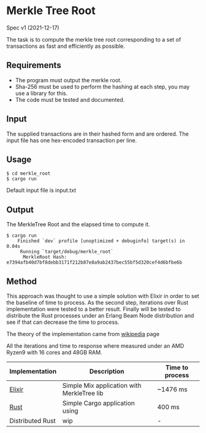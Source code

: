 # Merkle Tree Root

Spec v1 (2021-12-17)

The task is to compute the merkle tree root corresponding to a set of transactions as fast and efficiently as possible.

## Requirements

- The program must output the merkle root.
- Sha-256 must be used to perform the hashing at each step, you may use a library for this.
- The code must be tested and documented.

## Input

The supplied transactions are in their hashed form and are ordered. The input file has one hex-encoded transaction per line.


## Usage

```shell
$ cd merkle_root
$ cargo run 
```

Default input file is input.txt

## Output

The MerkleTree Root and the elapsed time to compute it. 


```shell
$ cargo run 
    Finished `dev` profile [unoptimized + debuginfo] target(s) in 0.04s
     Running `target/debug/merkle_root`
      MerkleRoot Hash: e7394afb40d7bf8debb3171f212b87e8a9ab2437bec55bf5d320cef4d6bfbe6b
```


## Method
This approach was thought to use a simple solution with Elixir in order to set the baseline of time to process. As the second step, iterations over Rust implementation were tested to a better result. Finally will be tested to distribute the Rust processes under an Erlang Beam Node distribution and see if that can decrease the time to process.

The theory of the implementation came from [wikipedia](https://en.wikipedia.org/wiki/Merkle_tree) page


All the iterations and time to response where measured under an AMD Ryzen9 with 16 cores and 48GB RAM. 

|  Implementation | Description | Time to process |
|---|---|---|
| [Elixir](./merkle_root_ex)| Simple Mix application with MerkleTree lib   |  ~1476 ms
| [Rust](./merkle_root) | Simple Cargo application using  | 400 ms
| Distributed Rust | wip |- | 
